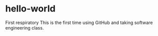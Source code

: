 # hello-world
First respiratory
This is the first time using GitHub and taking software engineering class. 
